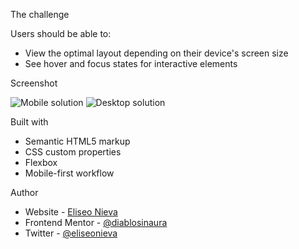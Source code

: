 The challenge

Users should be able to:

- View the optimal layout depending on their device's screen size
- See hover and focus states for interactive elements

Screenshot

![Mobile solution](../../../../D:/Ru/Ejercicios/product-preview-card-component-main/images/screenshoot-solution.jpg)
![Desktop solution](../../../../D:/Ru/Ejercicios/product-preview-card-component-main/images/screemshoot-solution-desktop.jpg)

Built with

- Semantic HTML5 markup
- CSS custom properties
- Flexbox
- Mobile-first workflow


Author

- Website - [Eliseo Nieva](https://github.com/diablosinaura)
- Frontend Mentor - [@diablosinaura](https://www.frontendmentor.io/profile/diablosinaura)
- Twitter - [@eliseonieva](https://www.twitter.com/eliseonieva)